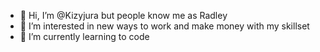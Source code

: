 - 👋 Hi, I’m @Kizyjura but people know me as Radley 
- 👀 I’m interested in new ways to work and make money with my skillset 
- 🌱 I’m currently learning to code  

<!---
Kizyjura/Kizyjura is a ✨ special ✨ repository because its `README.md` (this file) appears on your GitHub profile.
You can click the Preview link to take a look at your changes.
--->
